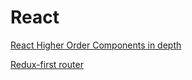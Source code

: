 # React

[React Higher Order Components in depth](https://medium.com/@franleplant/react-higher-order-components-in-depth-cf9032ee6c3e#.r706pxka8)

[Redux-first router](https://hackernoon.com/pre-release-redux-first-router-a-step-beyond-redux-little-router-cd2716576aea)
